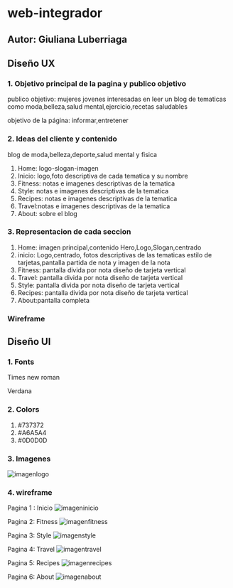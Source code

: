 # web-integrador
## Autor: Giuliana Luberriaga
## Diseño UX
### 1. Objetivo principal de la pagina y publico objetivo
publico objetivo: mujeres jovenes interesadas en leer un blog de tematicas como moda,belleza,salud mental,ejercicio,recetas saludables

objetivo de la página: informar,entretener
### 2. Ideas del cliente y contenido
blog de moda,belleza,deporte,salud mental y fisica
 1. Home: logo-slogan-imagen
2. Inicio: logo,foto descriptiva de cada tematica y su nombre
3. Fitness: notas e imagenes descriptivas de la tematica
4. Style: notas e imagenes descriptivas de la tematica
5. Recipes: notas e imagenes descriptivas de la tematica
6. Travel:notas e imagenes descriptivas de la tematica
7. About: sobre el blog
### 3. Representacion de cada seccion
1.  Home: imagen principal,contenido Hero,Logo,Slogan,centrado
2. inicio: Logo,centrado, fotos descriptivas de las tematicas estilo de tarjetas,pantalla partida de nota y imagen de la nota
3. Fitness: pantalla divida por nota diseño de tarjeta vertical
4. Travel:  pantalla divida por nota diseño de tarjeta vertical
5. Style: pantalla divida por nota diseño de tarjeta vertical
6. Recipes: pantalla divida por nota diseño de tarjeta vertical
7. About:pantalla  completa
### Wireframe 


## Diseño UI
### 1. Fonts
Times new roman

Verdana
### 2. Colors
1. #737372
2. #A6A5A4
3. #0D0D0D

### 3. Imagenes
![imagenlogo](/imagenes/Black%20Ivory%20Minimalist%20Elegant%20Script%20Personal%20Name%20Logo.png)

### 4. wireframe
Pagina 1 : Inicio
![imageninicio](/imagenes/wireframe/PAGINA%201%20INICIO.drawio.png)


Pagina 2: Fitness
![imagenfitness](/imagenes/wireframe/PAGINA%202%20FITNESS.drawio.png)


Pagina 3: Style
![imagenstyle](/imagenes/wireframe/PAGINA%203%20STYLE.drawio.png)


Pagina 4: Travel 
![imagentravel](/imagenes/wireframe/PAGINA%204%20TRAVEL.drawio.png)


Pagina 5: Recipes
![imagenrecipes](/imagenes/wireframe/PAGINA%205%20RECIPES.drawio.png)


Pagina 6: About
![imagenabout](/imagenes/wireframe/PAGINA%206%20ABOUT.drawio.png)
